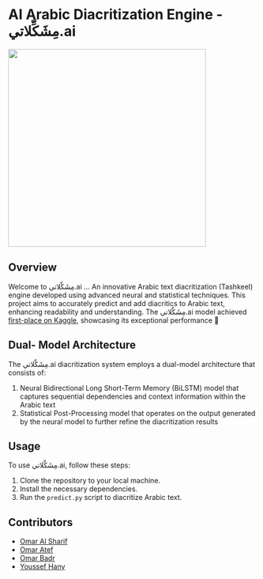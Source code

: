 # AI Arabic Diacritization Engine - مِشَكِّلاتي.ai
<img width="400" src="https://github.com/Omar-Al-Sharif/Meshakkelaty.ai/assets/68480294/a02e6a79-143d-4182-8bee-406a2d08fb49">

## Overview
Welcome to مِشَكِّلاتي.ai ... An innovative Arabic text diacritization (Tashkeel) engine developed using advanced neural and statistical techniques. This project aims to accurately predict and add diacritics to Arabic text, enhancing readability and understanding. 
The مِشَكِّلاتي.ai model achieved [first-place on Kaggle](https://www.kaggle.com/competitions/cufe-cmp-credit-nlp-fall-2023/leaderboard), showcasing its exceptional performance 🥇

## Dual- Model Architecture
The مِشَكِّلاتي.ai diacritization system employs a dual-model architecture that consists of:
  1. Neural Bidirectional Long Short-Term Memory (BiLSTM) model that captures sequential dependencies and context information within the Arabic text
  2. Statistical Post-Processing model that operates on the output generated by the neural model to further refine the diacritization results

## Usage
To use مِشَكِّلاتي.ai, follow these steps:
1. Clone the repository to your local machine.
2. Install the necessary dependencies.
3. Run the `predict.py` script to diacritize Arabic text.

## Contributors
- [Omar Al Sharif](https://github.com/Omar-Al-Sharif)
- [Omar Atef](https://github.com/Yalab7/)
- [Omar Badr](https://github.com/Grintaking19)
- [Youssef Hany](https://github.com/youssefhassan01)
